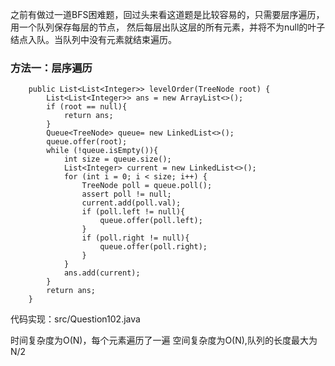 之前有做过一道BFS困难题，回过头来看这道题是比较容易的，只需要层序遍历，用一个队列保存每层的节点，
然后每层出队这层的所有元素，并将不为null的叶子结点入队。当队列中没有元素就结束遍历。

### 方法一：层序遍历

~~~
    public List<List<Integer>> levelOrder(TreeNode root) {
        List<List<Integer>> ans = new ArrayList<>();
        if (root == null){
            return ans;
        }
        Queue<TreeNode> queue= new LinkedList<>();
        queue.offer(root);
        while (!queue.isEmpty()){
            int size = queue.size();
            List<Integer> current = new LinkedList<>();
            for (int i = 0; i < size; i++) {
                TreeNode poll = queue.poll();
                assert poll != null;
                current.add(poll.val);
                if (poll.left != null){
                    queue.offer(poll.left);
                }
                if (poll.right != null){
                    queue.offer(poll.right);
                }
            }
            ans.add(current);
        }
        return ans;
    }
~~~

代码实现：src/Question102.java

时间复杂度为O(N)，每个元素遍历了一遍
空间复杂度为O(N),队列的长度最大为 N/2